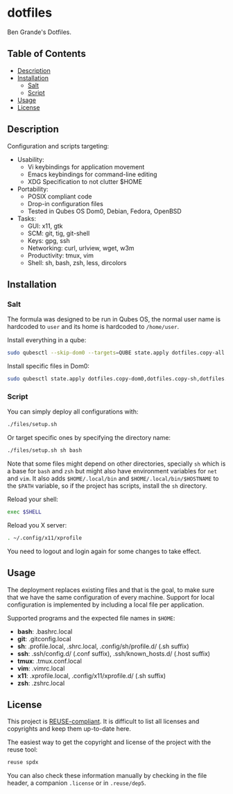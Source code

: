 <!--
SPDX-FileCopyrightText: 2023 Benjamin Grande M. S. <ben.grande.b@gmail.com>

SPDX-License-Identifier: CC-BY-SA-4.0
-->

# dotfiles

Ben Grande's Dotfiles.

## Table of Contents

* [Description](#description)
* [Installation](#installation)
  * [Salt](#salt)
  * [Script](#script)
* [Usage](#usage)
* [License](#license)

## Description

Configuration and scripts targeting:

- Usability:
  - Vi keybindings for application movement
  - Emacs keybindings for command-line editing
  - XDG Specification to not clutter $HOME
- Portability:
  - POSIX compliant code
  - Drop-in configuration files
  - Tested in Qubes OS Dom0, Debian, Fedora, OpenBSD
- Tasks:
  - GUI: x11, gtk
  - SCM: git, tig, git-shell
  - Keys: gpg, ssh
  - Networking: curl, urlview, wget, w3m
  - Productivity: tmux, vim
  - Shell: sh, bash, zsh, less, dircolors

## Installation

### Salt

The formula was designed to be run in Qubes OS, the normal user name is
hardcoded to `user` and its home is hardcoded to `/home/user`.

Install everything in a qube:
```sh
sudo qubesctl --skip-dom0 --targets=QUBE state.apply dotfiles.copy-all
```

Install specific files in Dom0:
```sh
sudo qubesctl state.apply dotfiles.copy-dom0,dotfiles.copy-sh,dotfiles.copy-vim,dotfiles.copy-x11
```

### Script

You can simply deploy all configurations with:
```sh
./files/setup.sh
```
Or target specific ones by specifying the directory name:
```sh
./files/setup.sh sh bash
```
Note that some files might depend on other directories, specially `sh` which
is a base for `bash` and `zsh` but might also have environment variables for
`net` and `vim`. It also adds `$HOME/.local/bin` and
`$HOME/.local/bin/$HOSTNAME` to the `$PATH` variable, so if the project has
scripts, install the `sh` directory.

Reload your shell:
```sh
exec $SHELL
```

Reload you X server:
```sh
. ~/.config/x11/xprofile
```

You need to logout and login again for some changes to take effect.

## Usage

The deployment replaces existing files and that is the goal, to make sure that
we have the same configuration of every machine. Support for local
configuration is implemented by including a local file per application.

Supported programs and the expected file names in `$HOME`:

- **bash**: .bashrc.local
- **git**:  .gitconfig.local
- **sh**:   .profile.local, .shrc.local, .config/sh/profile.d/ (.sh suffix)
- **ssh**:  .ssh/config.d/ (.conf suffix), .ssh/known_hosts.d/ (.host suffix)
- **tmux**: .tmux.conf.local
- **vim**:  .vimrc.local
- **x11**:  .xprofile.local, .config/x11/xprofile.d/ (.sh suffix)
- **zsh**:  .zshrc.local

## License

This project is [REUSE-compliant](https://reuse.software). It is difficult to
list all licenses and copyrights and keep them up-to-date here.

The easiest way to get the copyright and license of the project with the reuse
tool:
```sh
reuse spdx
```

You can also check these information manually by checking in the file header,
a companion `.license` or in `.reuse/dep5`.
